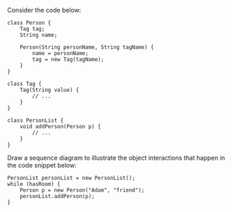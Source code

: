 <panel header="{{ icon_Q }} Draw a Sequence Diagram for the code (`PersonList`, `Person`, `Tag`)">

Consider the code below:
<div class="row">
  <div class="col-sm-7">

```java{.no-line-numbers}
class Person {
    Tag tag;
    String name;

    Person(String personName, String tagName) {
        name = personName;
        tag = new Tag(tagName);
    }
}
```
  </div>
  <div class="col-sm-5">

```java{.no-line-numbers}
class Tag {
    Tag(String value) {
        // ...
    }
}

class PersonList {
    void addPerson(Person p) {
        // ...
    }
}
```
  </div>
</div>

Draw a sequence diagram to illustrate the object interactions that happen in the code snippet below:
```java{.no-line-numbers}
PersonList personList = new PersonList();
while (hasRoom) {
    Person p = new Person("Adam", "friend");
    personList.addPerson(p);
}
```

</panel>

